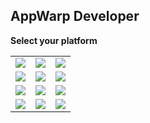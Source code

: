 ## AppWarp Developer

**Select your platform**

<table>
    <tr>
        <td>
<a href="https://github.com/shephertz/AppWarpDeveloper/wiki/Android-home">
   <img src="http://appwarp.shephertz.com/wp-content/themes/twentytwelve/images/devcenter/sdks-icon/android-icon.png">
</a>        
        </td>
        <td>
<a href="https://github.com/shephertz/AppWarpDeveloper/wiki/Ios-Home">
   <img src="http://appwarp.shephertz.com/wp-content/themes/twentytwelve/images/devcenter/sdks-icon/iOS-Icon.png">
</a>        
        </td>
        <td>
<a href="https://github.com/shephertz/AppWarpDeveloper/wiki/Marmalade-Home">
   <img src="http://www.madewithmarmalade.com/sites/all/themes/marmalade/images/logo.png">
</a>                
        </td>         
    </tr>   
    <tr>
        <td>
<a href="https://github.com/shephertz/AppWarpDeveloper/wiki/Unity-Home">
   <img src="http://appwarp.shephertz.com/images/unity3d-download.png">
</a>        
        </td>
        <td>
<a href="https://github.com/shephertz/AppWarpDeveloper/wiki/Windows-Phone-Home">
   <img src="http://appwarp.shephertz.com/images/windows.png">
</a>        
        </td>  
        <td>
<a href="https://github.com/shephertz/AppWarpDeveloper/wiki/AS3-Home">
   <img src="http://wwwimages.adobe.com/www.adobe.com/downloadcenter/images/flash/flash_128.jpg">
</a>       
        </td>                 
    </tr>
    <tr>
        <td>
<a href="https://github.com/shephertz/AppWarpDeveloper/wiki/Cocos2DX-Home">
   <img src="https://dl.dropboxusercontent.com/u/61084350/cocos2dx.jpeg">
</a>        
        </td>   
        <td>
<a href="https://github.com/shephertz/AppWarpDeveloper/wiki/Cocos2d-Home">
   <img src="https://lh4.googleusercontent.com/-s1DU2gzJuys/UQgPnEX75rI/AAAAAAAArzY/bbLwZSkM7jo/s800/cocos2d-iphone-logo.png">
</a>                
        </td>  
        <td>
<a href="https://github.com/shephertz/AppWarpDeveloper/wiki/HTML5-Home">
   <img src="http://appwarp.shephertz.com/wp-content/themes/twentytwelve/images/devcenter/sdks-icon/HTML5-Icons.png">
</a>        
        </td>                   
    </tr>    
    <tr>
        <td>
<a href="https://github.com/shephertz/AppWarpDeveloper/wiki/Java-Home">
   <img src="http://appwarp.shephertz.com/images/java.png">
</a>       
        </td> 
        <td>
<a href="https://github.com/shephertz/AppWarpDeveloper/wiki/J2ME-Home">
   <img src="http://appwarp.shephertz.com/images/J2ME.png">
</a>                 
        </td> 
        <td>
<a href="https://github.com/shephertz/AppWarpDeveloper/wiki/Xamarin-Home">
   <img src="http://appwarp.shephertz.com/images/monotouch-monoroid-download.png">
</a>        
        </td>         
    </tr>
</table>
